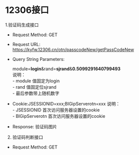 # 12306接口

  1.验证码生成接口

  * Request Method: GET

  * Request URL: https://kyfw.12306.cn/otn/passcodeNew/getPassCodeNew

  * Query String Parameters: 
    
    module=**login**&rand=**sjrand**&**0.5099291640799493**  
    说明：  
        - module  值固定为login  
        - rand    值固定位sjrand  
        - 最后参数带上随机数字

  * Cookie:JSESSIONID=xxx;BIGipServerotn=xxx
    说明：  
        - JSESSIONID        首次访问服务器设置的cookie  
        - BIGipServerotn    首次访问服务器设置的cookie 
        
  * Response: 验证码图片

  2. 验证码判断接口

  * Request Method: GET

